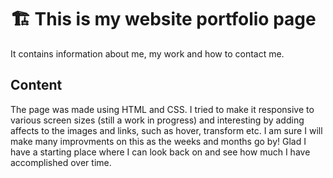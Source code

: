 # 🏗️ This is my website portfolio page

It contains information about me, my work and how to contact me.

## Content

The page was made using HTML and CSS. I tried to make it responsive to various screen sizes (still a work in progress) and interesting by adding affects to the images and links, such as hover, transform etc.
I am sure I will make many improvments on this as the weeks and months go by! Glad I have a starting place where I can look back on and see how much I have accomplished over time.
